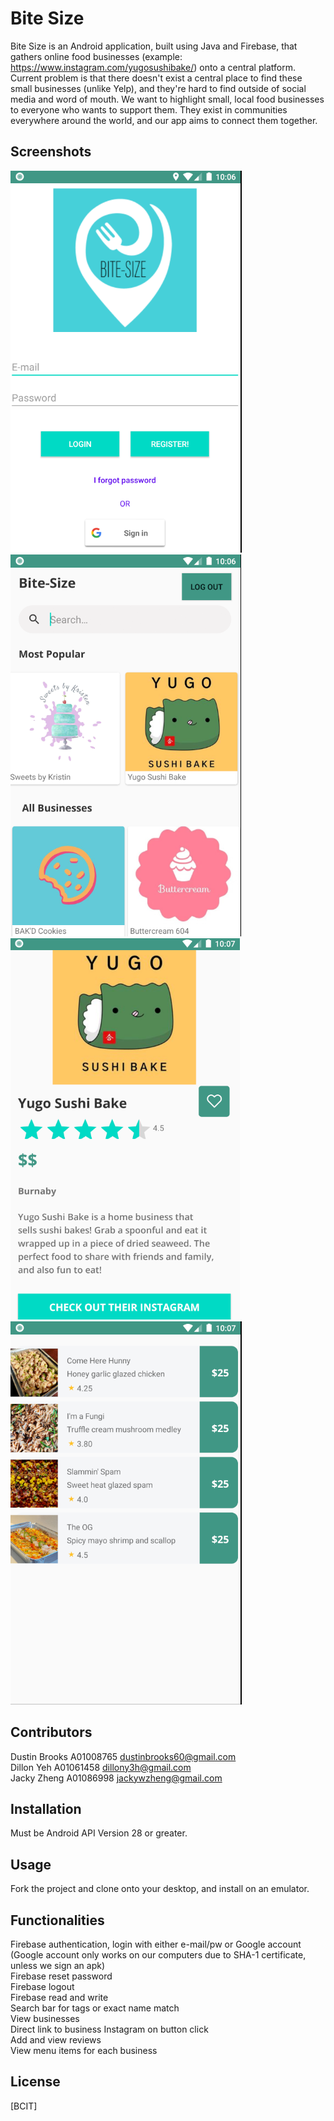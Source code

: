 # Bite Size

Bite Size is an Android application, built using Java and Firebase, that gathers online food businesses (example: https://www.instagram.com/yugosushibake/) onto a central platform. Current problem is that there doesn't exist a central place to find these small businesses (unlike Yelp), and they're hard to find outside of social media and word of mouth. We want to highlight small, local food businesses to everyone who wants to support them. They exist in communities everywhere around the world, and our app aims to connect them together.

## Screenshots
<img src="Login_page.png" title="Login Page">
<img src="Main_page.png" title="Main Page">
<img src="Details_page.png" title="Details Page">
<img src="Menu_page.png" title="Menu Page">

## Contributors
Dustin Brooks A01008765 dustinbrooks60@gmail.com  
Dillon Yeh A01061458 dillony3h@gmail.com  
Jacky Zheng A01086998 jackywzheng@gmail.com  

## Installation

Must be Android API Version 28 or greater.

## Usage

Fork the project and clone onto your desktop, and install on an emulator.

## Functionalities
Firebase authentication, login with either e-mail/pw or Google account (Google account only works on our computers due to SHA-1 certificate, unless we sign an apk)  
Firebase reset password  
Firebase logout  
Firebase read and write  
Search bar for tags or exact name match    
View businesses  
Direct link to business Instagram on button click  
Add and view reviews  
View menu items for each business  

## License
[BCIT]
